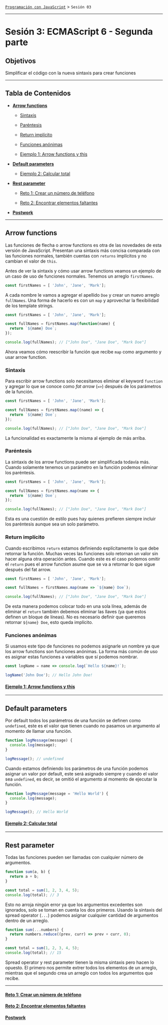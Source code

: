 [`Programación con JavaScript`](../Readme.md) > `Sesión 03`

---

# Sesión 3: ECMAScript 6 - Segunda parte

## Objetivos

Simplificar el código con la nueva sintaxis para crear funciones

---

## Tabla de Contenidos

- **[Arrow functions](#arrow-functions)**

    - [Sintaxis](#sintaxis)
    
    - [Paréntesis](#paréntesis)
    
    - [Return implícito](#return-implícito)
    
    - [Funciones anónimas](#funciones-anónimas)
    
    - [Ejemplo 1: Arrow functions y this](./Ejemplo-01/Readme.md)

- **[Default parameters](#default-parameters)**

    - [Ejemplo 2: Calcular total](./Ejemplo-02/Readme.md)

- **[Rest parameter](#rest-parameter)**

    - [Reto 1: Crear un número de teléfono](./Reto-01/Readme.md)

    - [Reto 2: Encontrar elementos faltantes](./Reto-02/Readme.md)

- **[Postwork](./Postwork/Readme.md)**
---

## Arrow functions

Las funciones de flecha o arrow functions es otra de las novedades de esta versión de JavaScript. Presentan una 
sintaxis más concisa comparada con las funciones normales, también cuentas con `returns` implícitos y no cambian el 
valor de `this`.

Antes de ver la sintaxis y cómo usar arrow functions veamos un ejemplo de un caso de uso de funciones normales.
Tenemos un arreglo `firstNames`.

```javascript
const firstNames = [ 'John', 'Jane', 'Mark'];
```

A cada nombre le vamos a agregar el apellido `Doe` y crear un nuevo arreglo `fullNames`. Una forma de hacerlo es con
un `map` y aprovechar la flexibilidad de los template strings.

```javascript
const firstNames = [ 'John', 'Jane', 'Mark'];

const fullNames = firstNames.map(function(name) {
  return `${name} Doe`;
});

console.log(fullNames); // ["John Doe", "Jane Doe", "Mark Doe"]
```

Ahora veamos cómo reescribir la función que recibe `map` como argumento y usar arrow function.

### Sintaxis

Para escribir arrow functions solo necesitamos eliminar el keyword `function` y agregar lo que se conoce como _fat 
arrow_ (`=>`) después de los parámetros de la función.

```javascript
const firstNames = [ 'John', 'Jane', 'Mark'];

const fullNames = firstNames.map((name) => {
  return `${name} Doe`;
});

console.log(fullNames); // ["John Doe", "Jane Doe", "Mark Doe"]
```

La funcionalidad es exactamente la misma al ejemplo de más arriba.

### Paréntesis

La sintaxis de los arrow functions puede ser simplificada todavía más. Cuando solamente tenemos un parámetro en la
función podemos eliminar los paréntesis.

```javascript
const firstNames = [ 'John', 'Jane', 'Mark'];

const fullNames = firstNames.map(name => {
  return `${name} Doe`;
});

console.log(fullNames); // ["John Doe", "Jane Doe", "Mark Doe"]
```

Esta es una cuestión de estilo pues hay quienes prefieren siempre incluir los paréntesis aunque sea un solo parámetro.

### Return implícito

Cuando escribimos `return` estamos definiendo explícitamente lo que debe retornar la función. Muchas veces las funciones
solo retornan un valor sin hacer alguna otra operación antes. Cuando este es el caso podemos omitir el `return` pues el
arrow function asume que se va a retornar lo que sigue después del fat arrow.

```javascript
const firstNames = [ 'John', 'Jane', 'Mark'];

const fullNames = firstNames.map(name => `${name} Doe`);

console.log(fullNames); // ["John Doe", "Jane Doe", "Mark Doe"]
```

De esta manera podemos colocar todo en una sola línea, además de eliminar el `return` también debemos eliminar las
llaves (ya que estos definen un bloque de líneas). No es necesario definir que queremos retornar `${name} Doe`, esto
queda implícito.

### Funciones anónimas 

Si usamos este tipo de funciones no podemos asignarle un nombre ya que los arrow functions son funciones anónimas. 
La forma más común de uso es asignar estas funciones a variables que sí podemos nombrar.

```javascript
const logName = name => console.log(`Hello ${name}!`);

logName('John Doe'); // Hello John Doe!
```

#### [Ejemplo 1: Arrow functions y this](./Ejemplo-01/Readme.md)

---

## Default parameters

Por default todos los parámetros de una función se definen como `undefined`, este es el valor que tienen cuando no
pasamos un argumento al momento de llamar una función.

```javascript
function logMessage(message) {
  console.log(message);
}

logMessage(); // undefined
```

Cuando estamos definiendo los parámetros de una función podemos asignar un valor por default, este será asignado siempre
y cuando el valor sea `undefined`, es decir, se omitió el argumento al momento de ejecutar la función.

```javascript
function logMessage(message = 'Hello World') {
  console.log(message);
}

logMessage(); // Hello World
```

#### [Ejemplo 2: Calcular total](./Ejemplo-02/Readme.md)

---

## Rest parameter

Todas las funciones pueden ser llamadas con cualquier número de argumentos.

```javascript
function sum(a, b) {
  return a + b;
}

const total = sum(1, 2, 3, 4, 5); 
console.log(total); // 3
```

Esto no arroja ningún error ya que los argumentos excedentes son ignorados, solo se toman en cuenta los dos primeros.
Usando la sintaxis del spread operator (`...`) podemos asignar cualquier cantidad de argumentos dentro de un arreglo.

```javascript
function sum(...numbers) {
  return numbers.reduce((prev, curr) => prev + curr, 0);
}

const total = sum(1, 2, 3, 4, 5); 
console.log(total); // 15
```

Spread operator y rest parameter tienen la misma sintaxis pero hacen lo opuesto. El primero nos permite extrer todos los
elementos de un arreglo, mientras que el segundo crea un arreglo con todos los argumentos que recibe.

---

#### [Reto 1: Crear un número de teléfono](./Reto-01/Readme.md)

#### [Reto 2: Encontrar elementos faltantes](./Reto-02/Readme.md)

#### [Postwork](./Postwork/Readme.md)
